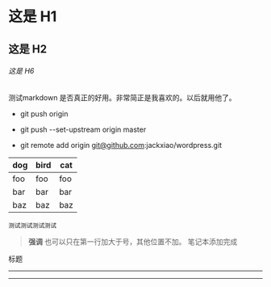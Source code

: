 

# 这是 H1

## 这是 H2

###### 这是 H6

测试markdown 是否真正的好用。非常简正是我喜欢的。以后就用他了。

+ git push origin

+ git push --set-upstream origin master

+ git remote add origin git@github.com:jackxiao/wordpress.git

dog | bird| cat
----|---- |----
foo | foo | foo
bar | bar | bar
baz | baz | baz


    测试测试测试测试
>**强调**
也可以只在第一行加大于号，其他位置不加。
笔记本添加完成

标题
_________________
_________________